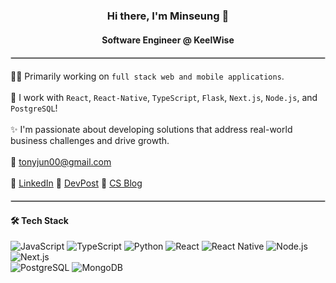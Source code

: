 <div align="center">

<h3>Hi there, I'm Minseung 👋</h3>
<h4>Software Engineer @ KeelWise</h4>

</div>

<hr style="border: 0.5px solid #ccc; margin: 1.2rem 0">

👨‍💻 Primarily working on `full stack web and mobile applications`. 
<br><br>
🚀 I work with `React`, `React-Native`, `TypeScript`, `Flask`, `Next.js`, `Node.js`, and `PostgreSQL`!
<br><br>
✨ I'm passionate about developing solutions that address real-world business challenges and drive growth.
<br><br>
📧 [tonyjun00@gmail.com](mailto:tonyjun00@gmail.com)
<br><br>
🔗  [LinkedIn](https://www.linkedin.com/in/minseung-jeon-58ba69287/) 
🔗  [DevPost](https://devpost.com/tonyjun00?ref_content=user-portfolio&ref_feature=portfolio&ref_medium=global-nav)
🔗  [CS Blog](https://medium.com/@tonyjun00)


<hr style="border: 0.5px solid #ccc; margin: 1.2rem 0">

<h4>🛠 Tech Stack</h4>

<div align="left" style="margin: 0.8rem 0">
  <img src="https://img.shields.io/badge/JavaScript-F7DF1E?style=flat&logo=javascript&logoColor=black" alt="JavaScript">
  <img src="https://img.shields.io/badge/TypeScript-3178C6?style=flat&logo=typescript&logoColor=white" alt="TypeScript">
    <img src="https://img.shields.io/badge/Python-3776AB?style=flat&logo=python&logoColor=white" alt="Python">
  <img src="https://img.shields.io/badge/React-20232A?style=flat&logo=react&logoColor=61DAFB" alt="React">
  <img src="https://img.shields.io/badge/React_Native-61DAFB?style=flat&logo=react&logoColor=white" alt="React Native"> <img src="https://img.shields.io/badge/Node.js-339933?style=flat&logo=nodedotjs&logoColor=white" alt="Node.js">
  <img src="https://img.shields.io/badge/Next.js-000000?style=flat&logo=nextdotjs&logoColor=white" alt="Next.js">
  <br>
  <img src="https://img.shields.io/badge/PostgreSQL-336791?style=flat&logo=postgresql&logoColor=white" alt="PostgreSQL">
  <img src="https://img.shields.io/badge/MongoDB-47A248?style=flat&logo=mongodb&logoColor=white" alt="MongoDB">
</div>
